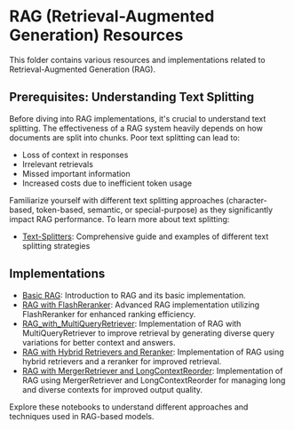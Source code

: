 # RAG (Retrieval-Augmented Generation) Resources

This folder contains various resources and implementations related to Retrieval-Augmented Generation (RAG).

## Prerequisites: Understanding Text Splitting

Before diving into RAG implementations, it's crucial to understand text splitting. The effectiveness of a RAG system heavily depends on how documents are split into chunks. Poor text splitting can lead to:
- Loss of context in responses
- Irrelevant retrievals
- Missed important information
- Increased costs due to inefficient token usage

Familiarize yourself with different text splitting approaches (character-based, token-based, semantic, or special-purpose) as they significantly impact RAG performance. To learn more about text splitting:
- [Text-Splitters](https://github.com/AryanKarumuri/Gen-AI-Projects/tree/main/7.RAG/Text-Splitters/Text-Splitters.ipynb): Comprehensive guide and examples of different text splitting strategies

## Implementations

- [Basic RAG](https://github.com/AryanKarumuri/Gen-AI-Projects/tree/main/7.RAG/basic_rag.ipynb): Introduction to RAG and its basic implementation.
- [RAG with FlashReranker](https://github.com/AryanKarumuri/Gen-AI-Projects/tree/main/7.RAG/rag_with_flashreranking.ipynb): Advanced RAG implementation utilizing FlashReranker for enhanced ranking efficiency.
- [RAG_with_MultiQueryRetriever](https://github.com/AryanKarumuri/Gen-AI-Projects/blob/main/7.RAG/rag_with_multiquery_retreiver.ipynb): Implementation of RAG with MultiQueryRetriever to improve retrieval by generating diverse query variations for better context and answers.
- [RAG with Hybrid Retrievers and Reranker](https://github.com/AryanKarumuri/Gen-AI-Projects/tree/main/7.RAG/rag_with_hybrid_retriever_and_reranker.ipynb): Implementation of RAG using hybrid retrievers and a reranker for improved retrieval.
- [RAG with MergerRetriever and LongContextReorder](https://github.com/AryanKarumuri/Gen-AI-Projects/tree/main/7.RAG/rag_with_MergerRetriever_and_LongContextReorder.ipynb): Implementation of RAG using MergerRetriever and LongContextReorder for managing long and diverse contexts for improved output quality.

Explore these notebooks to understand different approaches and techniques used in RAG-based models.
